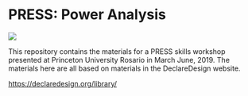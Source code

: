 # PRESS: Power Analysis

![](C:/Users/kevin/Documents/GitHub/PRESS_power_analysis/img.jpg)

This repository contains the materials for a PRESS skills workshop presented at Princeton University Rosario in March June, 2019. The materials here are all based on materials in the DeclareDesign website. 


https://declaredesign.org/library/



